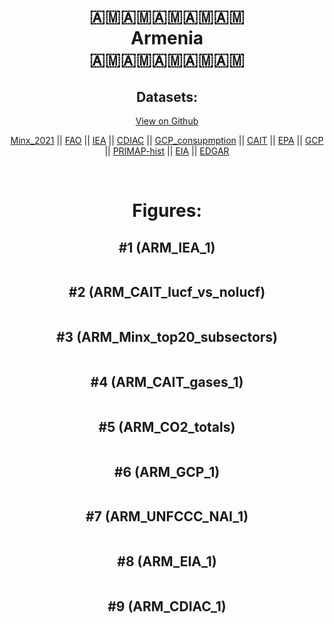 
<center>
<h1 align="center">
🇦🇲🇦🇲🇦🇲🇦🇲🇦🇲
<br>
Armenia
<br>
🇦🇲🇦🇲🇦🇲🇦🇲🇦🇲
</h1>
<h2>Datasets:</h2>
<p><a href="https://github.com/dquintani/GreenhouseData/tree/master/country_data/ARM_Armenia/data">View on Github</a>
<br></p><p><a href="data/ARM_Minx_2021.csv">Minx_2021</a> || <a href="data/ARM_FAO.csv">FAO</a> || <a href="data/ARM_IEA.csv">IEA</a> || <a href="data/ARM_CDIAC.csv">CDIAC</a> || <a href="data/ARM_GCP_consupmption.csv">GCP_consupmption</a> || <a href="data/ARM_CAIT.csv">CAIT</a> || <a href="data/ARM_EPA.csv">EPA</a> || <a href="data/ARM_GCP.csv">GCP</a> || <a href="data/ARM_PRIMAP-hist.csv">PRIMAP-hist</a> || <a href="data/ARM_EIA.csv">EIA</a> || <a href="data/ARM_EDGAR.csv">EDGAR</a></p><p><br></p>
<h1>Figures:</h1><h2>#1 (ARM_IEA_1)</h2>
<p><img alt="" src="figures/ARM_IEA_1.png" /></p><h2>#2 (ARM_CAIT_lucf_vs_nolucf)</h2>
<p><img alt="" src="figures/ARM_CAIT_lucf_vs_nolucf.png" /></p><h2>#3 (ARM_Minx_top20_subsectors)</h2>
<p><img alt="" src="figures/ARM_Minx_top20_subsectors.png" /></p><h2>#4 (ARM_CAIT_gases_1)</h2>
<p><img alt="" src="figures/ARM_CAIT_gases_1.png" /></p><h2>#5 (ARM_CO2_totals)</h2>
<p><img alt="" src="figures/ARM_CO2_totals.png" /></p><h2>#6 (ARM_GCP_1)</h2>
<p><img alt="" src="figures/ARM_GCP_1.png" /></p><h2>#7 (ARM_UNFCCC_NAI_1)</h2>
<p><img alt="" src="figures/ARM_UNFCCC_NAI_1.png" /></p><h2>#8 (ARM_EIA_1)</h2>
<p><img alt="" src="figures/ARM_EIA_1.png" /></p><h2>#9 (ARM_CDIAC_1)</h2>
<p><img alt="" src="figures/ARM_CDIAC_1.png" /></p>